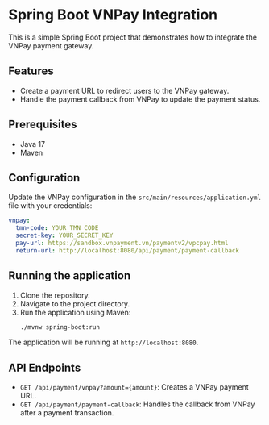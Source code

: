 # Spring Boot VNPay Integration

This is a simple Spring Boot project that demonstrates how to integrate the VNPay payment gateway.

## Features

- Create a payment URL to redirect users to the VNPay gateway.
- Handle the payment callback from VNPay to update the payment status.

## Prerequisites

- Java 17
- Maven

## Configuration

Update the VNPay configuration in the `src/main/resources/application.yml` file with your credentials:

```yaml
vnpay:
  tmn-code: YOUR_TMN_CODE
  secret-key: YOUR_SECRET_KEY
  pay-url: https://sandbox.vnpayment.vn/paymentv2/vpcpay.html
  return-url: http://localhost:8080/api/payment/payment-callback
```

## Running the application

1.  Clone the repository.
2.  Navigate to the project directory.
3.  Run the application using Maven:
    ```bash
    ./mvnw spring-boot:run
    ```

The application will be running at `http://localhost:8080`.

## API Endpoints

- `GET /api/payment/vnpay?amount={amount}`: Creates a VNPay payment URL.
- `GET /api/payment/payment-callback`: Handles the callback from VNPay after a payment transaction.
